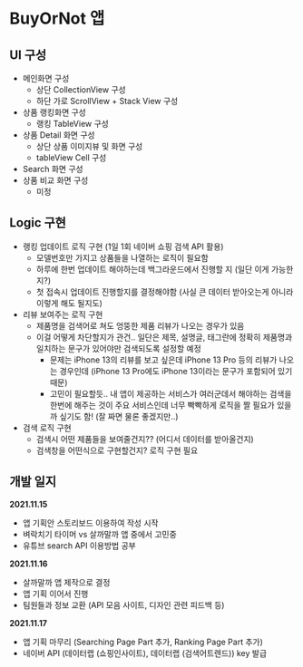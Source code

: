 # BuyOrNot 앱

## UI 구성

- 메인화면 구성
  - 상단 CollectionView 구성
  - 하단 가로 ScrollView + Stack View 구성
- 상품 랭킹화면 구성
  - 랭킹 TableView 구성
- 상품 Detail 화면 구성
  - 상단 상품 이미지뷰 및 화면 구성 
  - tableView Cell 구성
- Search 화면 구성
- 상품 비교 화면 구성
  - 미정



## Logic 구현

- 랭킹 업데이트 로직 구현 (1일 1회 네이버 쇼핑 검색 API 활용)
  - 모델번호만 가지고 상품들을 나열하는 로직이 필요함
  - 하루에 한번 업데이트 해야하는데 백그라운드에서 진행할 지 (일단 이게 가능한지?)
  - 첫 접속시 업데이트 진행할지를 결정해야함 (사실 큰 데이터 받아오는게 아니라 이렇게 해도 될지도)
- 리뷰 보여주는 로직 구현
  - 제품명을 검색어로 쳐도 엉뚱한 제품 리뷰가 나오는 경우가 있음
  - 이걸 어떻게 차단할지가 관건.. 일단은 제목, 설명글, 태그란에 정확히 제품명과 일치하는 문구가 있어야만 검색되도록 설정할 예정
    - 문제는 iPhone 13의 리뷰를 보고 싶은데 iPhone 13 Pro 등의 리뷰가 나오는 경우인데 (iPhone 13 Pro에도 iPhone 13이라는 문구가 포함되어 있기 때문)
    - 고민이 필요할듯.. 내 앱이 제공하는 서비스가 여러군데서 해야하는 검색을 한번에 해주는 것이 주요 서비스인데 너무 빡빡하게 로직을 짤 필요가 있을까 싶기도 함! (잘 짜면 물론 좋겠지만..)
- 검색 로직 구현
  - 검색시 어떤 제품들을 보여줄건지?? (어디서 데이터를 받아올건지)
  - 검색창을 어떤식으로 구현할건지? 로직 구현 필요





## 개발 일지

**2021.11.15**

- 앱 기획안 스토리보드 이용하여 작성 시작
- 벼락치기 타이머 vs 살까말까 앱 중에서 고민중
- 유튜브 search API 이용방법 공부 



**2021.11.16**

- 살까말까 앱 제작으로 결정
- 앱 기획 이어서 진행
- 팀원들과 정보 교환 (API 모음 사이트, 디자인 관련 피드백 등)



**2021.11.17**

- 앱 기획 마무리 (Searching Page Part 추가, Ranking Page Part 추가)
- 네이버 API (데이터랩 (쇼핑인사이트),  데이터랩 (검색어트렌드)) key 발급

